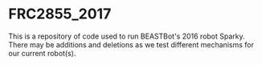 # FRC2855_2017

This is a repository of code used to run BEASTBot's 2016 robot Sparky. There may be additions and deletions as we test different mechanisms for our current robot(s).
